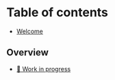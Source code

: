 # Table of contents

* [Welcome](README.md)

## Overview

* [🚧 Work in progress](overview/work-in-progress.md)

